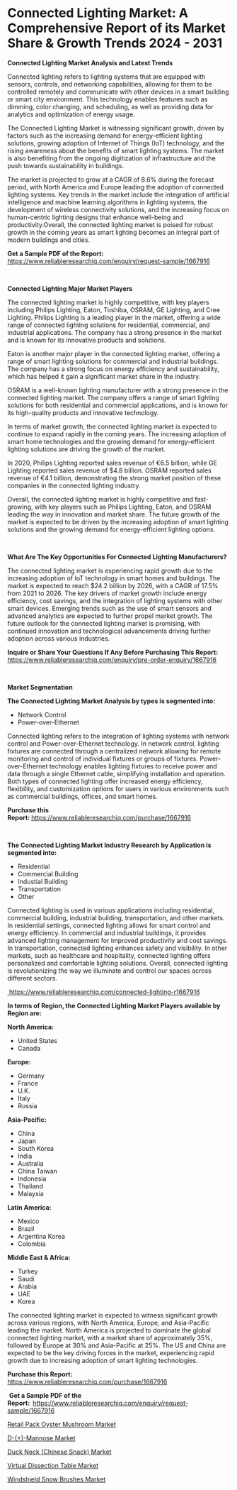 <p><h1>Connected Lighting Market: A Comprehensive Report of its Market Share & Growth Trends 2024 - 2031</h1></p><p><strong>Connected Lighting Market Analysis and Latest Trends</strong></p>
<p><p>Connected lighting refers to lighting systems that are equipped with sensors, controls, and networking capabilities, allowing for them to be controlled remotely and communicate with other devices in a smart building or smart city environment. This technology enables features such as dimming, color changing, and scheduling, as well as providing data for analytics and optimization of energy usage.</p><p>The Connected Lighting Market is witnessing significant growth, driven by factors such as the increasing demand for energy-efficient lighting solutions, growing adoption of Internet of Things (IoT) technology, and the rising awareness about the benefits of smart lighting systems. The market is also benefiting from the ongoing digitization of infrastructure and the push towards sustainability in buildings.</p><p>The market is projected to grow at a CAGR of 8.6% during the forecast period, with North America and Europe leading the adoption of connected lighting systems. Key trends in the market include the integration of artificial intelligence and machine learning algorithms in lighting systems, the development of wireless connectivity solutions, and the increasing focus on human-centric lighting designs that enhance well-being and productivity.Overall, the connected lighting market is poised for robust growth in the coming years as smart lighting becomes an integral part of modern buildings and cities.</p></p>
<p><strong>Get a Sample PDF of the Report:&nbsp;</strong> <a href="https://www.reliableresearchiq.com/enquiry/request-sample/1667916">https://www.reliableresearchiq.com/enquiry/request-sample/1667916</a></p>
<p>&nbsp;</p>
<p><strong>Connected Lighting Major Market Players</strong></p>
<p><p>The connected lighting market is highly competitive, with key players including Philips Lighting, Eaton, Toshiba, OSRAM, GE Lighting, and Cree Lighting. Philips Lighting is a leading player in the market, offering a wide range of connected lighting solutions for residential, commercial, and industrial applications. The company has a strong presence in the market and is known for its innovative products and solutions.</p><p>Eaton is another major player in the connected lighting market, offering a range of smart lighting solutions for commercial and industrial buildings. The company has a strong focus on energy efficiency and sustainability, which has helped it gain a significant market share in the industry.</p><p>OSRAM is a well-known lighting manufacturer with a strong presence in the connected lighting market. The company offers a range of smart lighting solutions for both residential and commercial applications, and is known for its high-quality products and innovative technology.</p><p>In terms of market growth, the connected lighting market is expected to continue to expand rapidly in the coming years. The increasing adoption of smart home technologies and the growing demand for energy-efficient lighting solutions are driving the growth of the market.</p><p>In 2020, Philips Lighting reported sales revenue of €6.5 billion, while GE Lighting reported sales revenue of $4.8 billion. OSRAM reported sales revenue of €4.1 billion, demonstrating the strong market position of these companies in the connected lighting industry.</p><p>Overall, the connected lighting market is highly competitive and fast-growing, with key players such as Philips Lighting, Eaton, and OSRAM leading the way in innovation and market share. The future growth of the market is expected to be driven by the increasing adoption of smart lighting solutions and the growing demand for energy-efficient lighting options.</p></p>
<p>&nbsp;</p>
<p><strong>What Are The Key Opportunities For Connected Lighting Manufacturers?</strong></p>
<p><p>The connected lighting market is experiencing rapid growth due to the increasing adoption of IoT technology in smart homes and buildings. The market is expected to reach $24.2 billion by 2026, with a CAGR of 17.5% from 2021 to 2026. The key drivers of market growth include energy efficiency, cost savings, and the integration of lighting systems with other smart devices. Emerging trends such as the use of smart sensors and advanced analytics are expected to further propel market growth. The future outlook for the connected lighting market is promising, with continued innovation and technological advancements driving further adoption across various industries.</p></p>
<p><strong>Inquire or Share Your Questions If Any Before Purchasing This Report:</strong> <a href="https://www.reliableresearchiq.com/enquiry/pre-order-enquiry/1667916">https://www.reliableresearchiq.com/enquiry/pre-order-enquiry/1667916</a></p>
<p>&nbsp;</p>
<p><strong>Market Segmentation</strong></p>
<p><strong>The Connected Lighting Market Analysis by types is segmented into:</strong></p>
<p><ul><li>Network Control</li><li>Power-over-Ethernet</li></ul></p>
<p><p>Connected lighting refers to the integration of lighting systems with network control and Power-over-Ethernet technology. In network control, lighting fixtures are connected through a centralized network allowing for remote monitoring and control of individual fixtures or groups of fixtures. Power-over-Ethernet technology enables lighting fixtures to receive power and data through a single Ethernet cable, simplifying installation and operation. Both types of connected lighting offer increased energy efficiency, flexibility, and customization options for users in various environments such as commercial buildings, offices, and smart homes.</p></p>
<p><strong>Purchase this Report:&nbsp;</strong><a href="https://www.reliableresearchiq.com/purchase/1667916">https://www.reliableresearchiq.com/purchase/1667916</a></p>
<p>&nbsp;</p>
<p><strong>The Connected Lighting Market Industry Research by Application is segmented into:</strong></p>
<p><ul><li>Residential</li><li>Commercial Building</li><li>Industial Building</li><li>Transportation</li><li>Other</li></ul></p>
<p><p>Connected lighting is used in various applications including residential, commercial building, industrial building, transportation, and other markets. In residential settings, connected lighting allows for smart control and energy efficiency. In commercial and industrial buildings, it provides advanced lighting management for improved productivity and cost savings. In transportation, connected lighting enhances safety and visibility. In other markets, such as healthcare and hospitality, connected lighting offers personalized and comfortable lighting solutions. Overall, connected lighting is revolutionizing the way we illuminate and control our spaces across different sectors.</p></p>
<p><a href="https://www.reliableresearchiq.com/connected-lighting-r1667916">&nbsp;https://www.reliableresearchiq.com/connected-lighting-r1667916</a></p>
<p><strong>In terms of Region, the Connected Lighting Market Players available by Region are:</strong></p>
<p>
    <p> <strong> North America: </strong>
        <ul>
            <li>United States</li>
            <li>Canada</li>
        </ul>
        </p> 
    <p> <strong> Europe: </strong>
        <ul>
            <li>Germany</li>
            <li>France</li>
            <li>U.K.</li>
            <li>Italy</li>
            <li>Russia</li>
        </ul>
        </p> 
    <p> <strong> Asia-Pacific: </strong>
        <ul>
            <li>China</li>
            <li>Japan</li>
            <li>South Korea</li>
            <li>India</li>
            <li>Australia</li>
            <li>China Taiwan</li>
            <li>Indonesia</li>
            <li>Thailand</li>
            <li>Malaysia</li>
        </ul>
        </p> 
    <p> <strong> Latin America: </strong>
        <ul>
            <li>Mexico</li>
            <li>Brazil</li>
            <li>Argentina Korea</li>
            <li>Colombia</li>
        </ul>
        </p> 
    <p> <strong> Middle East & Africa: </strong>
        <ul>
            <li>Turkey</li>
            <li>Saudi</li>
            <li>Arabia</li>
            <li>UAE</li>
            <li>Korea</li>
        </ul>
    </p>
    </p>
<p><p>The connected lighting market is expected to witness significant growth across various regions, with North America, Europe, and Asia-Pacific leading the market. North America is projected to dominate the global connected lighting market, with a market share of approximately 35%, followed by Europe at 30% and Asia-Pacific at 25%. The US and China are expected to be the key driving forces in the market, experiencing rapid growth due to increasing adoption of smart lighting technologies.</p></p>
<p><strong>Purchase this Report: </strong><a href="https://www.reliableresearchiq.com/purchase/1667916">https://www.reliableresearchiq.com/purchase/1667916</a></p>
<p>&nbsp;<strong>Get a Sample PDF of the Report:&nbsp;&nbsp;</strong><a href="https://www.reliableresearchiq.com/enquiry/request-sample/1667916">https://www.reliableresearchiq.com/enquiry/request-sample/1667916</a></p>
<p><strong></strong></p>
<p><p><a href="https://medium.com/@colin.dunca43545/retail-pack-oyster-mushroom-market-share-market-analysis-growth-trends-forecasts-for-period-5fbd2a626e15">Retail Pack Oyster Mushroom Market</a></p><p><a href="https://www.linkedin.com/pulse/insights-d-mannose-market-share-competitive-landscape-period-ghwnf?trackingId=9q9mvCcTS%2Bm6QHQ69uh6JQ%3D%3D">D-(+)-Mannose Market</a></p><p><a href="https://medium.com/@joanne.harris67856/duck-neck-chinese-snack-market-market-segmentation-geographical-regions-and-market-forcast-till-92879b52563c">Duck Neck (Chinese Snack) Market</a></p><p><a href="https://github.com/msLonKoss78/Market-Research-Report-List-1/blob/main/virtual-dissection-table-market.md">Virtual Dissection Table Market</a></p><p><a href="https://www.linkedin.com/pulse/global-windshield-snow-brushes-market-sector-types-applications-88nne?trackingId=jEFXMLMoQWGGSqV1tRFSwA%3D%3D">Windshield Snow Brushes Market</a></p></p>